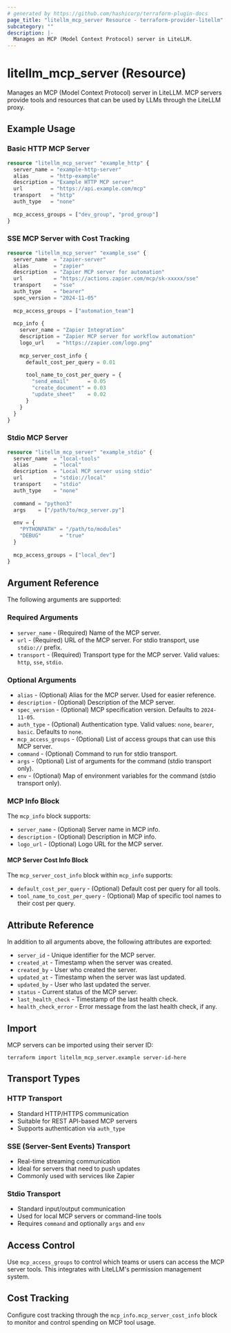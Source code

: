 ```yaml
---
# generated by https://github.com/hashicorp/terraform-plugin-docs
page_title: "litellm_mcp_server Resource - terraform-provider-litellm"
subcategory: ""
description: |-
  Manages an MCP (Model Context Protocol) server in LiteLLM.
---
```


# litellm_mcp_server (Resource)

Manages an MCP (Model Context Protocol) server in LiteLLM. MCP servers provide tools and resources that can be used by LLMs through the LiteLLM proxy.

## Example Usage

### Basic HTTP MCP Server

```terraform
resource "litellm_mcp_server" "example_http" {
  server_name = "example-http-server"
  alias       = "http-example"
  description = "Example HTTP MCP server"
  url         = "https://api.example.com/mcp"
  transport   = "http"
  auth_type   = "none"
  
  mcp_access_groups = ["dev_group", "prod_group"]
}
```

### SSE MCP Server with Cost Tracking

```terraform
resource "litellm_mcp_server" "example_sse" {
  server_name  = "zapier-server"
  alias        = "zapier"
  description  = "Zapier MCP server for automation"
  url          = "https://actions.zapier.com/mcp/sk-xxxxx/sse"
  transport    = "sse"
  auth_type    = "bearer"
  spec_version = "2024-11-05"
  
  mcp_access_groups = ["automation_team"]
  
  mcp_info {
    server_name = "Zapier Integration"
    description = "Zapier MCP server for workflow automation"
    logo_url    = "https://zapier.com/logo.png"
    
    mcp_server_cost_info {
      default_cost_per_query = 0.01
      
      tool_name_to_cost_per_query = {
        "send_email"      = 0.05
        "create_document" = 0.03
        "update_sheet"    = 0.02
      }
    }
  }
}
```

### Stdio MCP Server

```terraform
resource "litellm_mcp_server" "example_stdio" {
  server_name  = "local-tools"
  alias        = "local"
  description  = "Local MCP server using stdio"
  url          = "stdio://local"
  transport    = "stdio"
  auth_type    = "none"
  
  command = "python3"
  args    = ["/path/to/mcp_server.py"]
  
  env = {
    "PYTHONPATH" = "/path/to/modules"
    "DEBUG"      = "true"
  }
  
  mcp_access_groups = ["local_dev"]
}
```

## Argument Reference

The following arguments are supported:

### Required Arguments

* `server_name` - (Required) Name of the MCP server.
* `url` - (Required) URL of the MCP server. For stdio transport, use `stdio://` prefix.
* `transport` - (Required) Transport type for the MCP server. Valid values: `http`, `sse`, `stdio`.

### Optional Arguments

* `alias` - (Optional) Alias for the MCP server. Used for easier reference.
* `description` - (Optional) Description of the MCP server.
* `spec_version` - (Optional) MCP specification version. Defaults to `2024-11-05`.
* `auth_type` - (Optional) Authentication type. Valid values: `none`, `bearer`, `basic`. Defaults to `none`.
* `mcp_access_groups` - (Optional) List of access groups that can use this MCP server.
* `command` - (Optional) Command to run for stdio transport.
* `args` - (Optional) List of arguments for the command (stdio transport only).
* `env` - (Optional) Map of environment variables for the command (stdio transport only).

### MCP Info Block

The `mcp_info` block supports:

* `server_name` - (Optional) Server name in MCP info.
* `description` - (Optional) Description in MCP info.
* `logo_url` - (Optional) Logo URL for the MCP server.

#### MCP Server Cost Info Block

The `mcp_server_cost_info` block within `mcp_info` supports:

* `default_cost_per_query` - (Optional) Default cost per query for all tools.
* `tool_name_to_cost_per_query` - (Optional) Map of specific tool names to their cost per query.

## Attribute Reference

In addition to all arguments above, the following attributes are exported:

* `server_id` - Unique identifier for the MCP server.
* `created_at` - Timestamp when the server was created.
* `created_by` - User who created the server.
* `updated_at` - Timestamp when the server was last updated.
* `updated_by` - User who last updated the server.
* `status` - Current status of the MCP server.
* `last_health_check` - Timestamp of the last health check.
* `health_check_error` - Error message from the last health check, if any.

## Import

MCP servers can be imported using their server ID:

```shell
terraform import litellm_mcp_server.example server-id-here
```

## Transport Types

### HTTP Transport
- Standard HTTP/HTTPS communication
- Suitable for REST API-based MCP servers
- Supports authentication via `auth_type`

### SSE (Server-Sent Events) Transport
- Real-time streaming communication
- Ideal for servers that need to push updates
- Commonly used with services like Zapier

### Stdio Transport
- Standard input/output communication
- Used for local MCP servers or command-line tools
- Requires `command` and optionally `args` and `env`

## Access Control

Use `mcp_access_groups` to control which teams or users can access the MCP server tools. This integrates with LiteLLM's permission management system.

## Cost Tracking

Configure cost tracking through the `mcp_info.mcp_server_cost_info` block to monitor and control spending on MCP tool usage.
